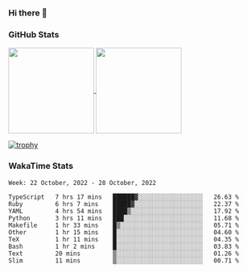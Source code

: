 ### Hi there 👋

### GitHub Stats

<a href="https://github.com/anuraghazra/github-readme-stats">
  <img align="center" height="170px" src="https://github-readme-stats.vercel.app/api/top-langs/?username=tksfjt1024&layout=compact&count_private=true&show_icons=true&show_icons=true&theme=graywhite" />
</a>
<a href="https://github.com/anuraghazra/github-readme-stats">
  <img align="center" height="170px" src="https://github-readme-stats.vercel.app/api?username=tksfjt1024&count_private=true&show_icons=true&show_icons=true&theme=graywhite" />
</a>

[![trophy](https://github-profile-trophy.vercel.app/?username=tksfjt1024)](https://github.com/ryo-ma/github-profile-trophy)

### WakaTime Stats

<!--START_SECTION:waka-->
```text
Week: 22 October, 2022 - 28 October, 2022

TypeScript   7 hrs 17 mins   ██████▓░░░░░░░░░░░░░░░░░░   26.63 % 
Ruby         6 hrs 7 mins    █████▓░░░░░░░░░░░░░░░░░░░   22.37 % 
YAML         4 hrs 54 mins   ████▒░░░░░░░░░░░░░░░░░░░░   17.92 % 
Python       3 hrs 11 mins   ███░░░░░░░░░░░░░░░░░░░░░░   11.68 % 
Makefile     1 hr 33 mins    █▒░░░░░░░░░░░░░░░░░░░░░░░   05.71 % 
Other        1 hr 15 mins    █░░░░░░░░░░░░░░░░░░░░░░░░   04.60 % 
TeX          1 hr 11 mins    █░░░░░░░░░░░░░░░░░░░░░░░░   04.35 % 
Bash         1 hr 2 mins     █░░░░░░░░░░░░░░░░░░░░░░░░   03.83 % 
Text         20 mins         ▒░░░░░░░░░░░░░░░░░░░░░░░░   01.26 % 
Slim         11 mins         ▒░░░░░░░░░░░░░░░░░░░░░░░░   00.71 % 
```
<!--END_SECTION:waka-->
